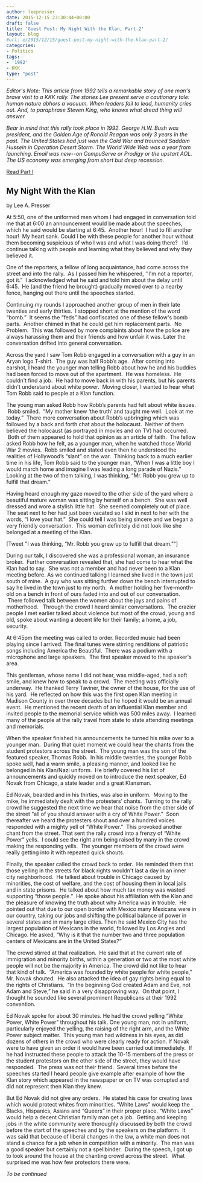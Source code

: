 ```yaml
---
author: leepresser
date: 2015-12-15 23:30:44+00:00
draft: false
title: 'Guest Post: My Night With the Klan, Part 2'
layout: blog
#url: e/2015/12/15/guest-post-my-night-with-the-klan-part-2/
categories:
- Politics
tags:
- '1992'
- KKK
type: "post"
---
```


_Editor's Note: This article from 1992 tells a remarkable story of one man's brave visit to a KKK rally. The stories Lee present serve a cautionary tale: human nature abhors a vacuum. When leaders fail to lead, humanity cries out. And, to paraphrase Steven King, who knows what dread thing will answer._

_Bear in mind that this rally took place in 1992. George H.W. Bush was president, and the Golden Age of Ronald Reagan was only 3 years in the past. The United States had just won the Cold War and trounced Saddam Hussein in Operation Desert Storm. The World Wide Web was a year from launching. Email was new--on CompuServe or Prodigy or the upstart AOL. The US economy was emerging from short but deep recession._

[Read Part I](https://hennessysview.com/?p=17222)



## My Night With the Klan



by Lee A. Presser

At 5:50, one of the uniformed men whom I had engaged in conversation told me that at 6:00 an announcement would be made about the speeches, which he said would be starting at 6:45.  Another hour!  I had to fill another hour!  My heart sank. Could I be with these people for another hour without them becoming suspicious of who I was and what I was doing there?   I’d continue talking with people and learning what they believed and why they believed it.

One of the reporters, a fellow of long acquaintance, had come across the street and into the rally.  As I passed him he whispered, ''I'm not a reporter, got it.”  I acknowledged what he said and told him about the delay until 6:45.  He (and the friend he brought) gradually moved over to a nearby fence, hanging out there until the speeches started.

Continuing my rounds I approached another group of men in their late twenties and early thirties.  I stopped short at the mention of the word “bomb.”  It seems the “feds” had confiscated one of these fellow's bomb parts.  Another chimed in that he could get him replacement parts.  No Problem.  This was followed by more complaints about how the police are always harassing them and their friends and how unfair it was. Later the conversation drifted into general conversation.

Across the yard I saw Tom Robb engaged in a conversation with a guy in an Aryan logo T-shirt.  The guy was half Robb’s age.  After coming into earshot, I heard the younger man telling Robb about how he and his buddies had been forced to move out of the apartment.  He was homeless.  He couldn't find a job.  He had to move back in with his parents, but his parents didn't understand about white power.  Moving closer, I wanted to hear what Tom Robb said to people at a Klan function.

The young man asked Robb how Robb’s parents had felt about white issues.  Robb smiled.  “My mother knew ‘the truth’ and taught me well.  Look at me today.”  There more conversation about Robb’s upbringing which was followed by a back and forth chat about the holocaust.  Neither of them believed the holocaust (as portrayed in movies and on TV) had occurred.  Both of them appeared to hold that opinion as an article of faith.  The fellow asked Robb how he felt, as a younger man, when he watched those World War 2 movies.  Robb smiled and stated even then he understood the realities of Hollywood’s “slant” on the war.  Thinking back to a much earlier time in his life, Tom Robb said to the younger man, “When I was a little boy I would march home and imagine I was leading a long parade of Nazis.” Looking at the two of them talking, I was thinking, “Mr. Robb you grew up to fulfill that dream.”

Having heard enough my gaze moved to the other side of the yard where a beautiful mature woman was sitting by herself on a bench.  She was well dressed and wore a stylish little hat.  She seemed completely out of place.  The seat next to her had just been vacated so I slid in next to her with the words, “I love your hat.”  She could tell I was being sincere and we began a very friendly conversation.  This woman definitely did not look like she belonged at a meeting of the Klan.

[Tweet "I was thinking, “Mr. Robb you grew up to fulfill that dream.”"]

During our talk, I discovered she was a professional woman, an insurance broker.  Further conversation revealed that, she had come to hear what the Klan had to say.  She was not a member and had never been to a Klan meeting before. As we continued talking I learned she lived in the town just south of mine.  A guy who was sitting further down the bench interrupted to say he lived in the town just to my north.  A mother holding her five-month-old on a bench in front of ours faded into and out of our conversation.  There followed talk between the women about the joys and pains of motherhood.   Through the crowd I heard similar conversations.  The crazier people I met earlier talked about violence but most of the crowd, young and old, spoke about wanting a decent life for their family; a home, a job, security.

At 6:45pm the meeting was called to order. Recorded music had been playing since I arrived. The final tunes were stirring renditions of patriotic songs including America the Beautiful.  There was a podium with a microphone and large speakers.  The first speaker moved to the speaker's area.

This gentleman, whose name I did not hear, was middle-aged, had a soft smile, and knew how to speak to a crowd.  The meeting was officially underway.  He thanked Terry Taviner, the owner of the house, for the use of his yard.  He reflected on how this was the first open Klan meeting in Madison County in over three decades but he hoped it would be an annual event.  He mentioned the recent death of an influential Klan member and invited people to the memorial service which was 500 miles away.  I learned many of the people at the rally travel from state to state attending meetings and memorials.

When the speaker finished his announcements he turned his mike over to a younger man.  During that quiet moment we could hear the chants from the student protestors across the street.  The young man was the son of the featured speaker, Thomas Robb.  In his middle twenties, the younger Robb spoke well, had a warm smile, a pleasing manner, and looked like he belonged in his Klan/Nazi uniform.  He briefly covered his list of announcements and quickly moved on to introduce the next speaker, Ed Novak from Chicago, a state leader and a great Klansman.

Ed Novak, bearded and in his thirties, was also in uniform.  Moving to the mike, he immediately dealt with the protesters’ chants.  Turning to the rally crowd he suggested the next time we hear that noise from the other side of the street “all of you should answer with a cry of White Power.”  Soon thereafter we heard the protesters shout and over a hundred voices responded with a mighty yell of “White Power.”  This provoked another chant from the street. That sent the rally crowd into a frenzy of “White Power” yells.  I could see the right arm being raised by many in the crowd making the responding yells.  The younger members of the crowd were really getting into it with repeated quick shouts.

Finally, the speaker called the crowd back to order.  He reminded them that those yelling in the streets for black rights wouldn't last a day in an inner city neighborhood.  He talked about trouble in Chicago caused by minorities, the cost of welfare, and the cost of housing them in local jails and in state prisons.  He talked about how much tax money was wasted supporting “those people.”  He spoke about his affiliation with the Klan and the pleasure of knowing the truth about why America was in trouble.  He pointed out that due to our open border with Mexico many Mexicans were in our country, taking our jobs and shifting the political balance of power in several states and in many large cities. Then he said Mexico City has the largest population of Mexicans in the world, followed by Los Angles and Chicago. He asked, “Why is it that the number two and three population centers of Mexicans are in the United States?”

The crowd stirred at that realization.  He said that at the current rate of immigration and minority births, within a generation or two at the most white people will not be the majority in America. The crowd did not like to hear that kind of talk.  “America was founded by white people for white people,” Mr. Novak shouted.  He also attacked the idea of gay rights being equal to the rights of Christians.  “In the beginning God created Adam and Eve, not Adam and Steve,” he said in a very disapproving way.  On that point, I thought he sounded like several prominent Republicans at their 1992 convention.

Ed Novak spoke for about 30 minutes. He had the crowd yelling “White Power, White Power” throughout his talk. One young man, not in uniform, particularly enjoyed the yelling, the raising of the right arm, and the White Power subject matter.  This young man had wildness in his eyes, as did dozens of others in the crowd who were clearly ready for action. If Novak were to have given an order it would have been carried out immediately.  If he had instructed these people to attack the 10-15 members of the press or the student protestors on the other side of the street, they would have responded.  The press was not their friend.  Several times before the speeches started I heard people give example after example of how the Klan story which appeared in the newspaper or on TV was corrupted and did not represent then Klan they knew.

But Ed Novak did not give any orders.  He stated his case for creating laws which would protect whites from minorities. “White Laws” would keep the Blacks, Hispanics, Asians and “Queers” in their proper place. “White Laws” would help a decent Christian family man get a job.  Getting and keeping jobs in the white community were thoroughly discussed by both the crowd before the start of the speeches and by the speakers on the platform.  It was said that because of liberal changes in the law, a white man does not stand a chance for a job when in competition with a minority.  The man was a good speaker but certainly not a spellbinder.  During the speech, I got up to look around the house at the chanting crowd across the street.  What surprised me was how few protestors there were.

_To be continued_
